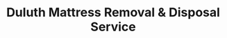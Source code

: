 ---
layout: location.njk
title: Duluth Mattress Removal & Disposal Service
description: Professional mattress removal in Duluth, Minnesota. Next-day pickup  Licensed, insured, and eco-friendly. Serving Lake Superior port city with hillside neighborhoods and unique access challenges.
permalink: /mattress-removal/minnesota/duluth/
city: Duluth
state: Minnesota
stateSlug: minnesota
tier: 2
coordinates: 
  lat: 46.7867
  lng: -92.1005
pricing:
  startingPrice: 125
  single: 125
  queen: 125
  king: 135
  boxSpring: 30
pageContent:
  heroDescription: "Professional mattress removal and recycling service for Duluth residents. From Hillside steep-street homes to Canal Park downtown areas, we provide reliable, eco-friendly curbside pickup that handles your old mattress safely. Expert navigation, upfront pricing, dependable service."
  aboutService: "A Bedder World provides professional mattress removal and recycling services throughout Duluth, serving over 86,000 residents across Minnesota's premier Lake Superior port city. Our mattress removal service succeeds in Duluth because we've mastered the unique pickup challenges that make this city unlike anywhere else in Minnesota. We handle steep hillside street navigation that requires specialized equipment and local expertise, ensuring safe mattress pickup even on Duluth's famously challenging terrain where other services often struggle or refuse service. Our team coordinates mattress removal around Lake Superior weather patterns, maintaining reliable service during harsh winters when many companies suspend operations or charge premium rates. We schedule pickup efficiently around Duluth's port activity and downtown traffic flow, working seamlessly near Canal Park tourist areas and industrial shipping districts where timing coordination is critical. Our curbside pickup service manages the variety of housing situations that define Duluth's unique character. We handle pickup from hillside homes with steep driveways and winter access challenges, downtown apartments and condos with limited parking and loading zones, lakefront properties with seasonal considerations, and older neighborhoods with narrow streets that require careful maneuvering. Every mattress we remove supports St. Louis County's environmental initiatives through our certified recycling network. Steel springs become construction materials for regional infrastructure projects, while foam and cotton materials support Minnesota manufacturing. Our professional mattress removal service combines specialized local expertise with environmental responsibility, designed specifically for Duluth's distinctive Lake Superior lifestyle."
  serviceAreasIntro: "Complete mattress pickup throughout Duluth and surrounding St. Louis County communities, serving Minnesota's Lake Superior port city across all neighborhoods from hillside residential areas to downtown waterfront districts:"
  regulationsCompliance: "Duluth requires advance scheduling for bulk waste collection through city services, but their limited winter availability and steep terrain restrictions often leave residents without reliable options during harsh weather periods. A Bedder World provides year-round next-day mattress removal with specialized equipment for Duluth's challenging conditions. We handle all placement requirements while navigating winter parking restrictions and steep street protocols that maintain safe access throughout the city."
  environmentalImpact: "Duluth mattress removal supports St. Louis County's environmental programs through partnerships with regional Minnesota recycling facilities. Our work with northern Minnesota processing centers ensures Duluth's discarded mattresses achieve material recovery rates exceeding 85%. Steel springs from Duluth mattresses support infrastructure projects throughout the Iron Range and northern Minnesota regions. Foam components become carpet padding for Minnesota schools and commercial buildings. Cotton batting transforms into insulation supporting energy efficiency improvements in Duluth's older housing stock. This approach reduces transportation emissions by utilizing regional facilities. Our service complements Duluth's environmental initiatives, supporting the city's sustainability goals. Every Duluth mattress recycled prevents approximately 40 pounds of landfill waste while supporting green jobs at processing facilities throughout northern Minnesota."
  howItWorksScheduling: "Next-day appointments available throughout Duluth. We coordinate around Lake Superior weather conditions and work within city requirements for hillside and downtown access protocols."
  howItWorksService: "Licensed team handles curbside removal from any Duluth location using specialized equipment for steep terrain, winter conditions, and challenging access situations with professional expertise."
  howItWorksDisposal: "Your mattress goes to certified Minnesota recycling facilities supporting St. Louis County's environmental initiatives and Duluth's Lake Superior community sustainability goals."
  sidebarStats:
    mattressesRemoved: "2,156"
neighborhoods: [
  {
    "name": "Hillside",
    "zipCodes": [
      "55812"
    ]
  },
  {
    "name": "Canal Park",
    "zipCodes": [
      "55802"
    ]
  },
  {
    "name": "East Hillside",
    "zipCodes": [
      "55812"
    ]
  },
  {
    "name": "Central Hillside", 
    "zipCodes": [
      "55806"
    ]
  },
  {
    "name": "West Duluth",
    "zipCodes": [
      "55807"
    ]
  },
  {
    "name": "Endion",
    "zipCodes": [
      "55812"
    ]
  },
  {
    "name": "Lakeside",
    "zipCodes": [
      "55804"
    ]
  },
  {
    "name": "Lester Park",
    "zipCodes": [
      "55804"
    ]
  },
  {
    "name": "Woodland",
    "zipCodes": [
      "55803"
    ]
  },
  {
    "name": "Chester Park",
    "zipCodes": [
      "55812"
    ]
  },
  {
    "name": "Congdon",
    "zipCodes": [
      "55804"
    ]
  },
  {
    "name": "Morgan Park",
    "zipCodes": [
      "55808"
    ]
  },
  {
    "name": "Gary",
    "zipCodes": [
      "55808"
    ]
  },
  {
    "name": "Lincoln Park",
    "zipCodes": [
      "55807"
    ]
  },
  {
    "name": "Piedmont Heights",
    "zipCodes": [
      "55811"
    ]
  }
]
zipCodes: [
  "55802",
  "55803", 
  "55804",
  "55806",
  "55807",
  "55808",
  "55811",
  "55812"
]
recyclingPartners: [
  "Northern Minnesota Recycling Network",
  "St. Louis County Environmental Services",
  "Regional Iron Range Processing Facilities"
]
nearbyCities: [
  {
    "name": "Minneapolis",
    "slug": "minneapolis",
    "distance": 155,
    "isSuburb": false
  },
  {
    "name": "St. Paul", 
    "slug": "st-paul",
    "distance": 150,
    "isSuburb": false
  },
  {
    "name": "Rochester",
    "slug": "rochester", 
    "distance": 180,
    "isSuburb": false
  }
]
reviews:
  count: 67
  featured: [
  {
    "text": "Steep driveway on East Hillside - other companies wouldn't even quote me. A Bedder World showed up with the right equipment and handled it like pros. Impressive.",
    "author": "Karen M.",
    "neighborhood": "East Hillside"
  },
  {
    "text": "We live near Canal Park and were dreading the logistics nightmare of coordinating pickup during peak tourist season. Honestly, I was prepared for delays, parking issues, and general chaos. Instead, these folks showed up exactly when promised on Tuesday at 8 AM before the crowds arrived, navigated our tight downtown parking situation like they'd done it a thousand times, and had our old king mattress loaded and gone in under 10 minutes. The driver even chatted with my neighbor about proper recycling - clearly a company that actually cares about doing things right rather than just getting paid.",
    "author": "James and Patricia R.",
    "neighborhood": "Canal Park"
  },
  {
    "text": "January pickup. Snowing. Handled it fine.",
    "author": "Bob L.",
    "neighborhood": "West Duluth"
  }
]
faqs: [
  {
    "question": "How quickly can you schedule pickup in Duluth?",
    "answer": "Next-day service is available throughout Duluth year-round. We coordinate around Lake Superior weather patterns and tourist seasons. Most Duluth pickups are completed within 8-15 minutes from arrival."
  },
  {
    "question": "What's the cost for mattress removal in Duluth?",
    "answer": " for singles/queens, $135 for kings, $30 for box springs. Price includes pickup from any location on your property, transportation, and eco-friendly recycling. No extra charges for steep terrain, winter conditions, or downtown access challenges."
  },
  {
    "question": "Can you handle Duluth's steep hillside neighborhoods?",
    "answer": "Yes - we have specialized equipment and local expertise for Duluth's challenging terrain. Our team safely navigates steep streets, winter conditions, and difficult access situations that other services often can't handle."
  },
  {
    "question": "Do you provide service during Duluth's harsh winters?",
    "answer": "Absolutely. We maintain year-round service with proper equipment for Minnesota winters and Lake Superior weather conditions. We coordinate around snow emergency parking restrictions and maintain safe access protocols."
  },
  {
    "question": "Do you really recycle all collected mattresses?",
    "answer": "Yes - every mattress achieves zero-landfill disposal through our certified Minnesota recycling network. Materials go to regional processing facilities where steel becomes construction materials, foam becomes carpet padding, and cotton becomes insulation."
  },
  {
    "question": "Can you handle pickup near Canal Park during tourist season?",
    "answer": "Yes - we coordinate timing around tourist traffic patterns and downtown parking restrictions. Our team knows how to work efficiently in Duluth's busy waterfront areas while maintaining prompt, professional service."
  },
  {
    "question": "What areas of Duluth do you serve?",
    "answer": "We serve all Duluth neighborhoods including Hillside, Canal Park, West Duluth, Lakeside, Woodland, and all residential areas. Complete coverage from steep hillside homes to downtown waterfront districts."
  },
  {
    "question": "Can you coordinate with property management in downtown buildings?",
    "answer": "Yes - we work with property managers, building superintendents, and coordinate around downtown parking restrictions and loading zone requirements for efficient, compliant service."
  }
]
---